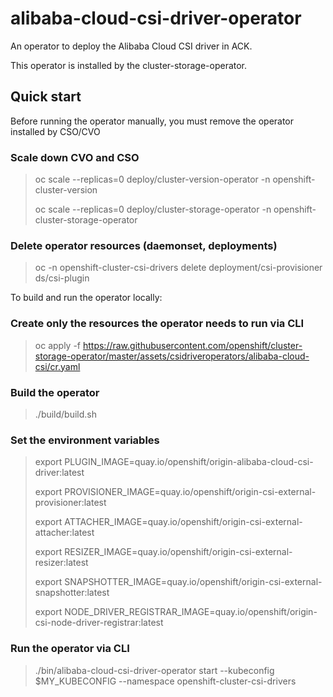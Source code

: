 # alibaba-cloud-csi-driver-operator
An operator to deploy the Alibaba Cloud CSI driver in ACK.

This operator is installed by the cluster-storage-operator.

## Quick start
Before running the operator manually, you must remove the operator installed by CSO/CVO

### Scale down CVO and CSO
> oc scale --replicas=0 deploy/cluster-version-operator -n openshift-cluster-version
> 
> oc scale --replicas=0 deploy/cluster-storage-operator -n openshift-cluster-storage-operator

### Delete operator resources (daemonset, deployments)
> oc -n openshift-cluster-csi-drivers delete deployment/csi-provisioner ds/csi-plugin

To build and run the operator locally:
### Create only the resources the operator needs to run via CLI
> oc apply -f https://raw.githubusercontent.com/openshift/cluster-storage-operator/master/assets/csidriveroperators/alibaba-cloud-csi/cr.yaml

### Build the operator
> ./build/build.sh

### Set the environment variables
> export PLUGIN_IMAGE=quay.io/openshift/origin-alibaba-cloud-csi-driver:latest
> 
> export PROVISIONER_IMAGE=quay.io/openshift/origin-csi-external-provisioner:latest
> 
> export ATTACHER_IMAGE=quay.io/openshift/origin-csi-external-attacher:latest
> 
> export RESIZER_IMAGE=quay.io/openshift/origin-csi-external-resizer:latest
> 
> export SNAPSHOTTER_IMAGE=quay.io/openshift/origin-csi-external-snapshotter:latest
> 
> export NODE_DRIVER_REGISTRAR_IMAGE=quay.io/openshift/origin-csi-node-driver-registrar:latest
> 

### Run the operator via CLI
> ./bin/alibaba-cloud-csi-driver-operator start --kubeconfig $MY_KUBECONFIG --namespace openshift-cluster-csi-drivers

